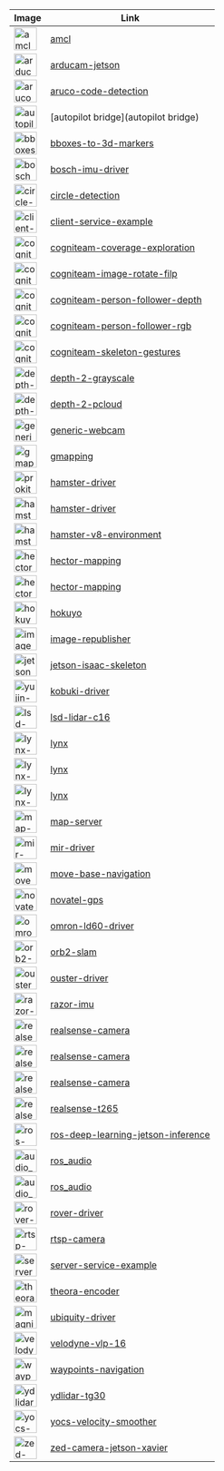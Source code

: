 Image | Link
--- | ---
<img src="./amcl/amcl/amcl.png" alt="amcl" width="40"/> | [amcl](amcl)
<img src="./arducam-jetson/arducam-jetson/arducam.jpg" alt="arducam-jetson" width="40"/> | [arducam-jetson](arducam-jetson)
<img src="./aruco-code-detection/aruco-code-detection/aruco_detection.png" alt="aruco-code-detection" width="40"/> | [aruco-code-detection](aruco-code-detection)
<img src="./autopilot bridge/autopilot bridge/Autopilot_bridge.png" alt="autopilot bridge" width="40"/> | [autopilot bridge](autopilot bridge)
<img src="./bboxes-to-3d-markers/bboxes-to-3d-markers/Cogniteam_CMYK_Social_white_on_aubergine.jpg" alt="bboxes-to-3d-markers" width="40"/> | [bboxes-to-3d-markers](bboxes-to-3d-markers)
<img src="./bosch-imu-driver/bosch-imu-driver/bosch-imu-driver.jpeg" alt="bosch-imu-driver" width="40"/> | [bosch-imu-driver](bosch-imu-driver)
<img src="./circle-detection/circle-detection/Cogniteam_CMYK_Social_white_on_aubergine.jpg" alt="circle-detection" width="40"/> | [circle-detection](circle-detection)
<img src="./client-service-example/client-service-example/Cogniteam_CMYK_Social_white_on_aubergine.jpg" alt="client-service-example" width="40"/> | [client-service-example](client-service-example)
<img src="./cogniteam-coverage-exploration/cogniteam-coverage-exploration/cogniteam_coverage_exploration.jpg" alt="cogniteam-coverage-exploration" width="40"/> | [cogniteam-coverage-exploration](cogniteam-coverage-exploration)
<img src="./cogniteam-image-rotate-filp/cogniteam-image-rotate-filp/Cogniteam_CMYK_Social_white_on_aubergine copy.jpg" alt="cogniteam-image-rotate-filp" width="40"/> | [cogniteam-image-rotate-filp](cogniteam-image-rotate-filp)
<img src="./cogniteam-person-follower-depth/cogniteam-person-follower-depth/Cogniteam_CMYK_Social_white_on_aubergine.jpg" alt="cogniteam-person-follower-depth" width="40"/> | [cogniteam-person-follower-depth](cogniteam-person-follower-depth)
<img src="./cogniteam-person-follower-rgb/cogniteam-person-follower-rgb/Cogniteam_CMYK_Social_white_on_aubergine.jpg" alt="cogniteam-person-follower-rgb" width="40"/> | [cogniteam-person-follower-rgb](cogniteam-person-follower-rgb)
<img src="./cogniteam-skeleton-gestures/cogniteam-skeleton-gestures/Cogniteam_CMYK_Social_white_on_aubergine.jpg" alt="cogniteam-skeleton-gestures" width="40"/> | [cogniteam-skeleton-gestures](cogniteam-skeleton-gestures)
<img src="./depth-2-grayscale/depth-2-grayscale/Cogniteam_CMYK_Social_white_on_aubergine.jpg" alt="depth-2-grayscale" width="40"/> | [depth-2-grayscale](depth-2-grayscale)
<img src="./depth-2-pcloud/depth-2-pcloud/Cogniteam_CMYK_Social_white_on_aubergine.jpg" alt="depth-2-pcloud" width="40"/> | [depth-2-pcloud](depth-2-pcloud)
<img src="./generic-webcam/generic-webcam/generic-webcam-driver.jpg" alt="generic-webcam" width="40"/> | [generic-webcam](generic-webcam)
<img src="./gmapping/gmapping/nimbusc.gif" alt="gmapping" width="40"/> | [gmapping](gmapping)
<img src="./hamster-driver/prokit-driver/RobomakerProKit-sticker.jpg" alt="prokit-driver" width="40"/> | [hamster-driver](hamster-driver)
<img src="./hamster-driver/hamster-driver/nimbusc.png" alt="hamster-driver" width="40"/> | [hamster-driver](hamster-driver)
<img src="./hamster-v8-environment/hamster-v8-environment/nimbusc.png" alt="hamster-v8-environment" width="40"/> | [hamster-v8-environment](hamster-v8-environment)
<img src="./hector-mapping/hector-mapping-hd/hector.png" alt="hector-mapping-hd" width="40"/> | [hector-mapping](hector-mapping)
<img src="./hector-mapping/hector-mapping/hector.png" alt="hector-mapping" width="40"/> | [hector-mapping](hector-mapping)
<img src="./hokuyo/hokuyo-utm-30lx-driver/hokuyo-utm-30lx-driver.jpeg" alt="hokuyo-utm-30lx-driver" width="40"/> | [hokuyo](hokuyo)
<img src="./image-republisher/image-republisher/Cogniteam_CMYK_Social_white_on_aubergine.jpg" alt="image-republisher" width="40"/> | [image-republisher](image-republisher)
<img src="./jetson-isaac-skeleton/jetson-isaac-skeleton/skeleton.png" alt="jetson-isaac-skeleton" width="40"/> | [jetson-isaac-skeleton](jetson-isaac-skeleton)
<img src="./kobuki-driver/yujin-kobuki-driver/nimbusc.jpg" alt="yujin-kobuki-driver" width="40"/> | [kobuki-driver](kobuki-driver)
<img src="./lsd-lidar-c16/lsd-lidar-c16/lidar.jpeg" alt="lsd-lidar-c16" width="40"/> | [lsd-lidar-c16](lsd-lidar-c16)
<img src="./lynx/lynx-driver/lynx.png" alt="lynx-driver" width="40"/> | [lynx](lynx)
<img src="./lynx/lynx-gps-localization/lynx.png" alt="lynx-gps-localization" width="40"/> | [lynx](lynx)
<img src="./lynx/lynx-navigation/lynx.png" alt="lynx-navigation" width="40"/> | [lynx](lynx)
<img src="./map-server/map-server/Cogniteam_CMYK_Social_white_on_aubergine copy.jpg" alt="map-server" width="40"/> | [map-server](map-server)
<img src="./mir-driver/mir-driver/nimbusc.jpg" alt="mir-driver" width="40"/> | [mir-driver](mir-driver)
<img src="./move-base-navigation/move-base-navigation/move-base.jpeg" alt="move-base-navigation" width="40"/> | [move-base-navigation](move-base-navigation)
<img src="./novatel-gps/novatel-gps/Novatel.jpg" alt="novatel-gps" width="40"/> | [novatel-gps](novatel-gps)
<img src="./omron-ld60-driver/omron-ld60-driver/nimbusc.jpg" alt="omron-ld60-driver" width="40"/> | [omron-ld60-driver](omron-ld60-driver)
<img src="./orb2-slam/orb2-slam/nimbusc.gif" alt="orb2-slam" width="40"/> | [orb2-slam](orb2-slam)
<img src="./ouster-driver/ouster-driver/ouster.jpeg" alt="ouster-driver" width="40"/> | [ouster-driver](ouster-driver)
<img src="./razor-imu/razor-imu/imu.jpg" alt="razor-imu" width="40"/> | [razor-imu](razor-imu)
<img src="./realsense-camera/realsense-camera-d435/intel-realsense-d435-driver.jpg" alt="realsense-camera-d435" width="40"/> | [realsense-camera](realsense-camera)
<img src="./realsense-camera/realsense-camera-d455/intel-realsense-d455-driver.jpg" alt="realsense-camera-d455" width="40"/> | [realsense-camera](realsense-camera)
<img src="./realsense-camera/realsense-camera-l515/intel-realsense-l515.jpg" alt="realsense-camera-l515" width="40"/> | [realsense-camera](realsense-camera)
<img src="./realsense-t265/realsense-t265/intel-realsense-t265-driver.jpg" alt="realsense-t265" width="40"/> | [realsense-t265](realsense-t265)
<img src="./ros-deep-learning-jetson-inference/ros-deep-learning-jetson-inference/deep-vision-primitives.jpg" alt="ros-deep-learning-jetson-inference" width="40"/> | [ros-deep-learning-jetson-inference](ros-deep-learning-jetson-inference)
<img src="./ros_audio/audio_capture/microphone.png" alt="audio_capture" width="40"/> | [ros_audio](ros_audio)
<img src="./ros_audio/audio_play/speaker.png" alt="audio_play" width="40"/> | [ros_audio](ros_audio)
<img src="./rover-driver/rover-driver/rover-driver.jpg" alt="rover-driver" width="40"/> | [rover-driver](rover-driver)
<img src="./rtsp-camera/rtsp-camera/rtsp.jpeg" alt="rtsp-camera" width="40"/> | [rtsp-camera](rtsp-camera)
<img src="./server-service-example/server-service-example/nimbusc.jpg" alt="server-service-example" width="40"/> | [server-service-example](server-service-example)
<img src="./theora-encoder/theora-encoder/Theora_logo_2007.svg.png" alt="theora-encoder" width="40"/> | [theora-encoder](theora-encoder)
<img src="./ubiquity-driver/magni-driver/Ubiquity-robot.jpg" alt="magni-driver" width="40"/> | [ubiquity-driver](ubiquity-driver)
<img src="./velodyne-vlp-16/velodyne-vlp-16/lidar.jpeg" alt="velodyne-vlp-16" width="40"/> | [velodyne-vlp-16](velodyne-vlp-16)
<img src="./waypoints-navigation/waypoints-navigation/Cogniteam_CMYK_Social_white_on_aubergine.jpg" alt="waypoints-navigation" width="40"/> | [waypoints-navigation](waypoints-navigation)
<img src="./ydlidar-tg30/ydlidar-tg30/ydlidar-tg30-360-laser-scanner-30-m-2.jpg" alt="ydlidar-tg30" width="40"/> | [ydlidar-tg30](ydlidar-tg30)
<img src="./yocs-velocity-smoother/yocs-velocity-smoother/1397206.png" alt="yocs-velocity-smoother" width="40"/> | [yocs-velocity-smoother](yocs-velocity-smoother)
<img src="./zed-camera-jetson-xavier/zed-camera-jetson-xavier/sterolabs-zed-camera-arm-driver.jpg" alt="zed-camera-jetson-xavier" width="40"/> | [zed-camera-jetson-xavier](zed-camera-jetson-xavier)
